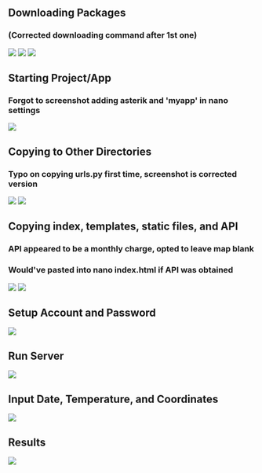 ## Downloading Packages 
### (Corrected downloading command after 1st one)

![](https://github.com/AnthonySigona/EE332/assets/117102220/1364ac97-dffd-49ce-8539-9dc83fdc4a6e)
![](https://github.com/AnthonySigona/EE332/assets/117102220/af0b09fe-9aaa-4b44-ae2e-466cfb9e1f7d)
![](https://github.com/AnthonySigona/EE332/assets/117102220/2d96a1eb-eea7-4eac-9153-a8feefa9a29f)

## Starting Project/App
### Forgot to screenshot adding asterik and 'myapp' in nano settings

![](https://github.com/AnthonySigona/EE332/assets/117102220/4398deea-4676-4d66-a2d6-dbf4d5928566)

## Copying to Other Directories
### Typo on copying urls.py first time, screenshot is corrected version

![](https://github.com/AnthonySigona/EE332/assets/117102220/d40175ef-cf8e-4dba-a3df-d5bb147729e1)
![](https://github.com/AnthonySigona/EE332/assets/117102220/c8e876ec-d6c7-4d15-acdf-ea078559e86e)

## Copying index, templates, static files, and API
### API appeared to be a monthly charge, opted to leave map blank
### Would've pasted into nano index.html if API was obtained

![](https://github.com/AnthonySigona/EE332/assets/117102220/aaab8bce-46b0-4a48-815d-ea2f0aab7edf)
![](https://github.com/AnthonySigona/EE332/assets/117102220/b1996dd5-a55f-4499-bd26-8e1798eb53b5)

## Setup Account and Password

![](https://github.com/AnthonySigona/EE332/assets/117102220/2f5b7ec7-1407-4b22-b38d-64f478ac1ce8)

## Run Server

![](https://github.com/AnthonySigona/EE332/assets/117102220/54e6e512-1443-4905-a4c2-e61edcea31ee)

## Input Date, Temperature, and Coordinates

![](https://github.com/AnthonySigona/EE332/assets/117102220/5136dcbd-3229-4934-9bea-8331c43219c9)

## Results

![](https://github.com/AnthonySigona/EE332/assets/117102220/67428c70-7c48-4642-8800-4a28cb7f25c1)







